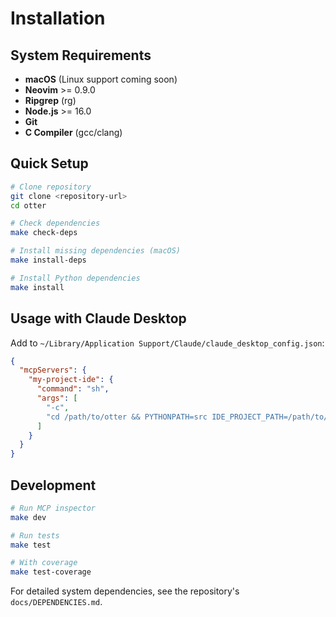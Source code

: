 # Installation

## System Requirements

- **macOS** (Linux support coming soon)
- **Neovim** >= 0.9.0
- **Ripgrep** (rg)
- **Node.js** >= 16.0
- **Git**
- **C Compiler** (gcc/clang)

## Quick Setup

```bash
# Clone repository
git clone <repository-url>
cd otter

# Check dependencies
make check-deps

# Install missing dependencies (macOS)
make install-deps

# Install Python dependencies
make install
```

## Usage with Claude Desktop

Add to `~/Library/Application Support/Claude/claude_desktop_config.json`:

```json
{
  "mcpServers": {
    "my-project-ide": {
      "command": "sh",
      "args": [
        "-c",
        "cd /path/to/otter && PYTHONPATH=src IDE_PROJECT_PATH=/path/to/project uv run python -m otter.mcp_server"
      ]
    }
  }
}
```

## Development

```bash
# Run MCP inspector
make dev

# Run tests
make test

# With coverage
make test-coverage
```

For detailed system dependencies, see the repository's `docs/DEPENDENCIES.md`.

